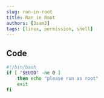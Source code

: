 ```yaml
---
slug: ran-in-root
title: Ran in Root
authors: [3sam3]
tags: [linux, permission, shell]
---
```


## Code

```bash showLineNumbers {2}
#!/bin/bash
if [ "$EUID" -ne 0 ]
	then echo "please run as root"
	exit
fi
```
